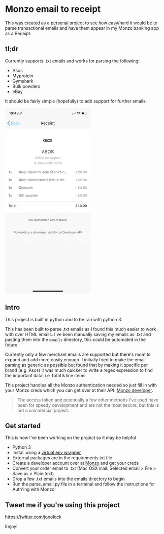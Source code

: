 # Monzo email to receipt

This was created as a personal project to see how easy/hard it would be to parse transactional emails and have them appear in my Monzo banking app as a Receipt.

 tl;dr
 --
 Currently supports .txt emails and works for parsing the following:
 - Asos
 - Myprotein
 - Gymshark
 - Bulk powders
 - eBay
 
 It should be fairly simple (hopefully) to add support for further emails.

![Monzo receipt created using this project](https://github.com/jonolock91/monzo_email_to_receipt/blob/master/example.png?raw=true)

Intro
--
This project is built in python and to be ran with python 3.

This has been built to parse .txt emails as I found this much easier to work with over HTML emails. I've been manually saving my emails as .txt and pasting them into the `emails` directory, this could be automated in the future.

Currently only a few merchant emails are supported but there's room to expand and add more easily enough. I initially tried to make the email parsing as generic as possible but found that by making it specific per brand (e.g. Asos) it was much quicker to write a regex expression to find the important data, i.e Total & line items.

This project handles all the Monzo authentication needed so just fill in with your Monzo creds which you can get over at their API. [Monzo developer](https://developers.monzo.com).
> The access token and potentially a few other methods I've used have been for speedy development and are not the most secure, but this is not a commercial project.

Get started
--
This is how I've been working on the project so it may be helpful
- Python 3
- Install using a [virtual env wrapper](https://virtualenvwrapper.readthedocs.io/en/latest/)
- External packages are in the requirements.txt file
- Create a developer account over at [Monzo](https://developers.monzo.com) and get your creds
- Convert your order email to .txt (Mac OSX mail: Selected email > File > Save as > Plain text)
- Drop a few .txt emails into the emails directory to begin
- Run the parse_email.py file in a terminal and follow the instructions for Auth'ing with Monzo!

Tweet me if you're using this project
--
https://twitter.com/jonolock

Enjoy!
